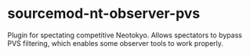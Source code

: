 # sourcemod-nt-observer-pvs
Plugin for spectating competitive Neotokyo. Allows spectators to bypass PVS filtering, which enables some observer tools to work properly.
